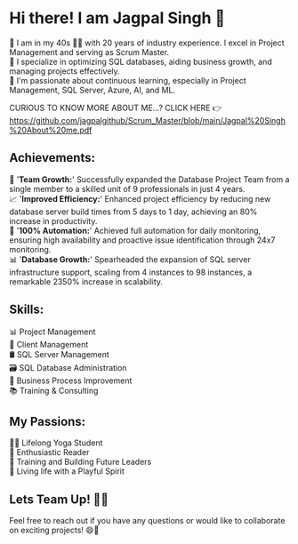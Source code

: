 # Hi there! I am Jagpal Singh 👋 

🔭 I am in my 40s 🏃‍♂️ with 20 years of industry experience. I excel in Project Management and serving as Scrum Master.  
🚀 I specialize in optimizing SQL databases, aiding business growth, and managing projects effectively.  
🌱 I'm passionate about continuous learning, especially in Project Management, SQL Server, Azure, AI, and ML. 

CURIOUS TO KNOW MORE ABOUT ME...?
CLICK HERE 👉  https://github.com/jagpalgithub/Scrum_Master/blob/main/Jagpal%20Singh%20About%20me.pdf

## Achievements:
🌟 '**Team Growth:**' Successfully expanded the Database Project Team from a single member to a skilled unit of 9 professionals in just 4 years.  
📈 '**Improved Efficiency:**' Enhanced project efficiency by reducing new database server build times from 5 days to 1 day, achieving an 80% increase in productivity.  
🤖 '**100% Automation:**' Achieved full automation for daily monitoring, ensuring high availability and proactive issue identification through 24x7 monitoring.  
📊 '**Database Growth:**' Spearheaded the expansion of SQL server infrastructure support, scaling from 4 instances to 98 instances, a remarkable 2350% increase in scalability.  

## Skills:
📊 Project Management  
👥 Client Management  
🛢️ SQL Server Management  
🗃️ SQL Database Administration  
🔄 Business Process Improvement  
📚 Training & Consulting  

## My Passions:
🧘‍♂️ Lifelong Yoga Student  
📖 Enthusiastic Reader  
🌟 Training and Building Future Leaders  
🎉 Living life with a Playful Spirit

## Lets Team Up! 🤝🚀
Feel free to reach out if you have any questions or would like to collaborate on exciting projects! 😄🚀
